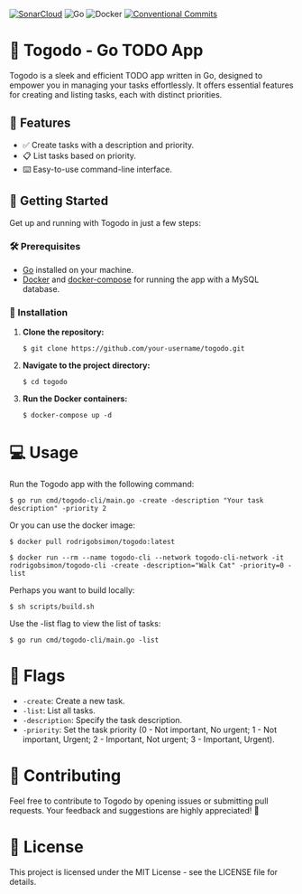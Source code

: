 [![SonarCloud](https://sonarcloud.io/images/project_badges/sonarcloud-orange.svg)](https://sonarcloud.io/summary/new_code?id=rodrigobsimon2_togodo)
![Go](https://img.shields.io/badge/go-%2300ADD8.svg?style=for-the-badge&logo=go&logoColor=white)
![Docker](https://img.shields.io/badge/docker-%230db7ed.svg?style=for-the-badge&logo=docker&logoColor=white)
[![Conventional Commits](https://img.shields.io/badge/Conventional%20Commits-1.0.0-%23FE5196?logo=conventionalcommits&logoColor=white)](https://conventionalcommits.org)

# 🚀 Togodo - Go TODO App

Togodo is a sleek and efficient TODO app written in Go, designed to empower you in managing your tasks effortlessly. It offers essential features for creating and listing tasks, each with distinct priorities.

## 🌟 Features

- ✅ Create tasks with a description and priority.
- 📋 List tasks based on priority.
- ⌨️ Easy-to-use command-line interface.

## 🚦 Getting Started

Get up and running with Togodo in just a few steps:

### 🛠️ Prerequisites

- [Go](https://golang.org/) installed on your machine.
- [Docker](https://www.docker.com/) and [docker-compose](https://docs.docker.com/compose/) for running the app with a MySQL database.

### 🚀 Installation

1. **Clone the repository:**

   `$ git clone https://github.com/your-username/togodo.git`

2. **Navigate to the project directory:**

    `$ cd togodo`

3. **Run the Docker containers:**

    `$ docker-compose up -d`

# 💻 Usage

Run the Togodo app with the following command:

`$ go run cmd/togodo-cli/main.go -create -description "Your task description" -priority 2`

Or you can use the docker image:

`$ docker pull rodrigobsimon/togodo:latest`

`$ docker run --rm --name togodo-cli --network togodo-cli-network -it rodrigobsimon/togodo-cli -create -description="Walk Cat" -priority=0 -list`

Perhaps you want to build locally:

`$ sh scripts/build.sh`

Use the -list flag to view the list of tasks:

`$ go run cmd/togodo-cli/main.go -list`

# 🎏 Flags
- `-create`: Create a new task.
- `-list`: List all tasks.
- `-description`: Specify the task description.
- `-priority`: Set the task priority (0 - Not important, No urgent; 1 - Not important, Urgent; 2 - Important, Not urgent; 3 - Important, Urgent).

# 🤝 Contributing

Feel free to contribute to Togodo by opening issues or submitting pull requests. Your feedback and suggestions are highly appreciated! 🌈

# 📄 License

This project is licensed under the MIT License - see the LICENSE file for details.